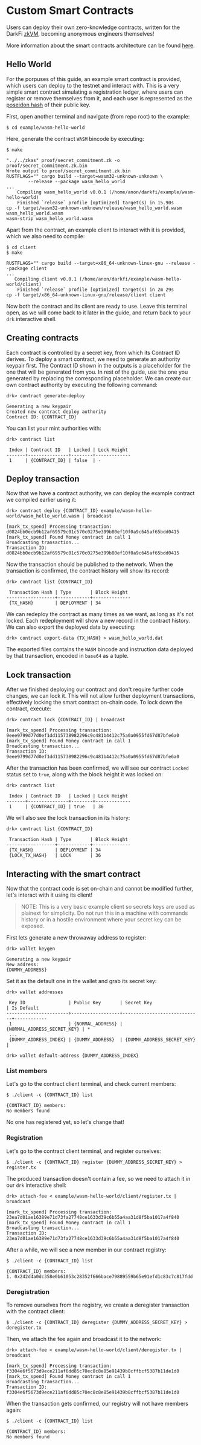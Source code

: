 # Custom Smart Contracts

Users can deploy their own zero-knowledge contracts, written for the
DarkFi [zkVM](../zkas/index.md), becoming anonymous engineers
themselves!

More information about the smart contracts architecture can be found
[here](../arch/sc/sc.md).

## Hello World

For the porpuses of this guide, an example smart contract is provided,
which users can deploy to the testnet and interact with. This is a very
simple smart contract simulating a registration ledger, where users can
register or remove themselves from it, and each user is represented as
the [poseidon hash](../spec/crypto-schemes.md#poseidonhash-function) of their
public key.

First, open another terminal and navigate (from repo root) to the
example:

```shell
$ cd example/wasm-hello-world
```

Here, generate the contract `WASM` bincode by executing:

```shell
$ make

"../../zkas" proof/secret_commitment.zk -o proof/secret_commitment.zk.bin
Wrote output to proof/secret_commitment.zk.bin
RUSTFLAGS="" cargo build --target=wasm32-unknown-unknown \
        --release --package wasm_hello_world
...
    Compiling wasm_hello_world v0.0.1 (/home/anon/darkfi/example/wasm-hello-world)
    Finished `release` profile [optimized] target(s) in 15.90s
cp -f target/wasm32-unknown-unknown/release/wasm_hello_world.wasm wasm_hello_world.wasm
wasm-strip wasm_hello_world.wasm
```

Apart from the contract, an example client to interact with it is
provided, which we also need to compile:

```shell
$ cd client
$ make

RUSTFLAGS="" cargo build --target=x86_64-unknown-linux-gnu --release --package client
...
   Compiling client v0.0.1 (/home/anon/darkfi/example/wasm-hello-world/client)
    Finished `release` profile [optimized] target(s) in 2m 29s
cp -f target/x86_64-unknown-linux-gnu/release/client client
```

Now both the contract and its client are ready to use. Leave this
terminal open, as we will come back to it later in the guide, and
return back to your `drk` interactive shell.

## Creating contracts

Each contract is controlled by a secret key, from which its Contract ID
derives. To deploy a smart contract, we need to generate an authority
keypair first. The Contract ID shown in the outputs is a placeholder
for the one that will be generated from you. In rest of the guide, use
the one you generated by replacing the corresponding placeholder. We
can create our own contract authority by executing the following
command:

```shell
drk> contract generate-deploy

Generating a new keypair
Created new contract deploy authority
Contract ID: {CONTRACT_ID}
```

You can list your mint authorities with:

```shell
drk> contract list

 Index | Contract ID   | Locked | Lock Height
-------+---------------+--------+-------------
 1     | {CONTRACT_ID} | false  | -
```

## Deploy transaction

Now that we have a contract authority, we can deploy the example
contract we compiled earlier using it:

```shell
drk> contract deploy {CONTRACT_ID} example/wasm-hello-world/wasm_hello_world.wasm | broadcast

[mark_tx_spend] Processing transaction: d0824bb0ecb9b12af69579c01c570c0275e399b80ef10f0a9c645af65bdd0415
[mark_tx_spend] Found Money contract in call 1
Broadcasting transaction...
Transaction ID: d0824bb0ecb9b12af69579c01c570c0275e399b80ef10f0a9c645af65bdd0415
```

Now the transaction should be published to the network. When the
transaction is confirmed, the contract history will show its record:

```shell
drk> contract list {CONTRACT_ID}

 Transaction Hash | Type       | Block Height
------------------+------------+--------------
 {TX_HASH}        | DEPLOYMENT | 34
```

We can redeploy the contract as many times as we want, as long as it's
not locked. Each redeployment will show a new record in the contract
history. We can also export the deployed data by executing:

```shell
drk> contract export-data {TX_HASH} > wasm_hello_world.dat
```

The exported files contains the `WASM` bincode and instruction data
deployed by that transaction, encoded in `base64` as a tuple.

## Lock transaction

After we finished deploying our contract and don't require further code
changes, we can lock it. This will not allow further deployment
transactions, effectively locking the smart contract on-chain code. To
lock down the contract, execute:

```shell
drk> contract lock {CONTRACT_ID} | broadcast

[mark_tx_spend] Processing transaction: 9eee9799d77d0ef1dd115738982296c9c481b4412c75a0a0955fd67d87bfe6a0
[mark_tx_spend] Found Money contract in call 1
Broadcasting transaction...
Transaction ID: 9eee9799d77d0ef1dd115738982296c9c481b4412c75a0a0955fd67d87bfe6a0
```

After the transaction has been confirmed, we will see our contract
`Locked` status set to `true`, along with the block height it was
locked on:

```shell
drk> contract list

 Index | Contract ID   | Locked | Lock Height
-------+---------------+--------+-------------
 1     | {CONTRACT_ID} | true   | 36
```

We will also see the lock transaction in its history:

```shell
drk> contract list {CONTRACT_ID}

 Transaction Hash | Type       | Block Height
------------------+------------+--------------
 {TX_HASH}        | DEPLOYMENT | 34
 {LOCK_TX_HASH}   | LOCK       | 36
```

## Interacting with the smart contract

Now that the contract code is set on-chain and cannot be modified
further, let's interact with it using its client!

> NOTE: This is a very basic example client so secrets keys are used
> as plainext for simplicity. Do not run this in a machine with
> commands history or in a hostile environment where your secret key
> can be exposed.

First lets generate a new throwaway address to register:

```shell
drk> wallet keygen

Generating a new keypair
New address:
{DUMMY_ADDRESS}
```

Set it as the default one in the wallet and grab its secret key:

```shell
drk> wallet addresses

 Key ID                | Public Key       | Secret Key                  | Is Default
-----------------------+------------------+-----------------------------+------------
 1                     | {NORMAL_ADDRESS} | {NORMAL_ADDRESS_SECRET_KEY} | *
 ...
 {DUMMY_ADDRESS_INDEX} | {DUMMY_ADDRESS}  | {DUMMY_ADDRESS_SECRET_KEY}  |

drk> wallet default-address {DUMMY_ADDRESS_INDEX}
```

### List members

Let's go to the contract client terminal, and check current members:

```shell
$ ./client -c {CONTRACT_ID} list

{CONTRACT_ID} members:
No members found
```

No one has registered yet, so let's change that!

### Registration

Let's go to the contract client terminal, and register ourselves:

```shell
$ ./client -c {CONTRACT_ID} register {DUMMY_ADDRESS_SECRET_KEY} > register.tx
```

The produced transaction doesn't contain a fee, so we need to attach it
in our `drk` interactive shell:

```shell
drk> attach-fee < example/wasm-hello-world/client/register.tx | broadcast

[mark_tx_spend] Processing transaction: 23ea7d01ae16389e71d73fa27748ce1633d39c6b55a4aa31d8f5ba1017a4f840
[mark_tx_spend] Found Money contract in call 1
Broadcasting transaction...
Transaction ID: 23ea7d01ae16389e71d73fa27748ce1633d39c6b55a4aa31d8f5ba1017a4f840
```

After a while, we will see a new member in our contract registry:

```shell
$ ./client -c {CONTRACT_ID} list

{CONTRACT_ID} members:
1. 0x242d4a0dc358e0b61053c28352f666bace79889559b65e91efd1c83c7c817fdd
```

### Deregistration

To remove ourselves from the registry, we create a deregister
transaction with the contract client:

```shell
$ ./client -c {CONTRACT_ID} deregister {DUMMY_ADDRESS_SECRET_KEY} > deregister.tx
```

Then, we attach the fee again and broadcast it to the network:

```shell
drk> attach-fee < example/wasm-hello-world/client/deregister.tx | broadcast

[mark_tx_spend] Processing transaction: f3304e6f5673d9ece211af6dd85c70ec8c8e85e91439b8cffbcf5387b11de1d0
[mark_tx_spend] Found Money contract in call 1
Broadcasting transaction...
Transaction ID: f3304e6f5673d9ece211af6dd85c70ec8c8e85e91439b8cffbcf5387b11de1d0
```

When the transaction gets confirmed, our registry will not have members
again:

```shell
$ ./client -c {CONTRACT_ID} list

{CONTRACT_ID} members:
No members found
```
